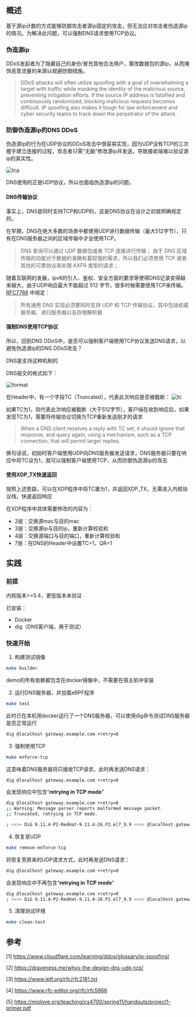 ## 概述
基于源ip计数的方式能够防御攻击者源ip固定的攻击，但无法应对攻击者伪造源ip的情况。为解决此问题，可以强制DNS请求使用TCP协议。

### 伪造源ip
DDoS发起者为了隐藏自己的身份/冒充其他合法用户，篡改数据包的源ip，从而掩饰恶意流量的来源以规避防御措施。
> DDoS attacks will often utilize spoofing with a goal of overwhelming a target with traffic while masking the identity of the malicious source, preventing mitigation efforts. If the source IP address is falsified and continuously randomized, blocking malicious requests becomes difficult. IP spoofing also makes it tough for law enforcement and cyber security teams to track down the perpetrator of the attack.

### 防御伪造源ip的DNS DDoS
伪造源ip的行为在UDP协议的DDoS攻击中很容易实现，因为UDP没有TCP的三次握手建立连接的过程，攻击者只需“无脑”修改源ip并发送，导致接收端难以验证源ip的真实性。

![tcp](https://s1.ax1x.com/2022/08/11/vGpKyj.jpg)

DNS使用的正是UDP协议，所以也面临伪造源ip的问题。

#### DNS传输协议
事实上，DNS是同时支持TCP和UDP的，这是DNS协议在设计之初就明确规定的。

在早期，DNS在绝大多数的场景中都使用UDP进行数据传输（最大512字节），只有在DNS服务器之间的区域传输中才会使用TCP。
> DNS 查询可以通过 UDP 数据包或者 TCP 连接进行传输；
由于 DNS 区域传输的功能对于数据的准确有着较强的需求，所以我们必须使用 TCP 或者其他的可靠协议来处理 AXFR 类型的请求；

随着互联网的发展，ipv6的引入、鉴权、安全方面的要求等使得DNS记录变得越来越大，由于UDP响应最大不能超过 512 字节，很多时候需要使用TCP来传输。[RFC7766](https://www.rfc-editor.org/rfc/rfc7766 "RFC7766") 中规定：
> 所有通用 DNS 实现必须要同时支持 UDP 和 TCP 传输协议，其中包括权威服务器、递归服务器以及存根解析器

#### 强制DNS使用TCP协议
所以，回到DNS DDoS中，是否可以强制客户端使用TCP协议发送DNS请求，以避免伪造源ip的DNS DDoS攻击？

DNS是支持这种机制的

DNS报文的格式如下：

![format](https://s1.ax1x.com/2022/07/28/v9ZRrn.png)

在Header中，有一个字段TC（Truncated），代表此次响应是否被截断：
![tc](https://s1.ax1x.com/2022/08/11/v8v3GQ.jpg)

如果TC为1，则代表此次响应被截断（大于512字节），客户端在收到响应后，如果发现TC为1，需要将传输协议切换为TCP重新发送刚才的请求
> When a DNS client receives a reply with TC set, it should ignore that response, and query again, using a mechanism, such as a TCP connection, that will permit larger replies.

换句话说，初始时客户端使用UDP向DNS服务器发送请求，DNS服务器只要在响应中将TC设为1，就可以强制客户端使用TCP，从而防御伪造源ip的攻击

#### 使用XDP_TX快速返回
按照上述思路，可以在XDP程序中将TC置为1，并返回XDP_TX，无需进入内核协议栈，快速返回响应

在XDP程序中具体需要修改的内容为：

- 2层：交换源mac与目的mac
- 3层：交换源ip与目的ip，重新计算校验和
- 4层：交换源端口与目的端口，重新计算校验和
- 7层：在DNS的Header中设置TC=1，QR=1


## 实践

### 前提
内核版本>=5.4，更低版本未验证

已安装：
- Docker
- dig（DNS客户端，用于测试）

### 快速开始
1. 构建测试镜像
```sh
make builder
```
demo的所有依赖都包含在docker镜像中，不需要在宿主机中安装

2. 运行DNS服务器，并加载eBPF程序
```sh
make test
```
此时已在本机用docker运行了一个DNS服务器，可以使用dig命令测试DNS服务器是否正常运行
```sh
dig @localhost gateway.example.com +retry=0
```

3. 强制使用TCP
```sh
make enforce-tcp
```
这意味着DNS服务器将只接收TCP请求，此时再发送DNS请求：
```sh
dig @localhost gateway.example.com +retry=0
```
会发现响应中包含“**retrying in TCP mode**”
```sh
dig @localhost gateway.example.com +retry=0
;; Warning: Message parser reports malformed message packet.
;; Truncated, retrying in TCP mode.

; <<>> DiG 9.11.4-P2-RedHat-9.11.4-26.P2.el7_9.9 <<>> @localhost gateway.example.com +retry=0
```

4. 恢复至UDP
```sh
make remove-enforce-tcp
```
将恢复至原来的UDP请求方式，此时再发送DNS请求：
```sh
dig @localhost gateway.example.com +retry=0
```
会发现响应中不再包含“**retrying in TCP mode**”
```sh
dig @localhost gateway.example.com +retry=0
; <<>> DiG 9.11.4-P2-RedHat-9.11.4-26.P2.el7_9.9 <<>> @localhost gateway.example.com +retry=0
```

5. 清理测试环境
```sh
make clean-test
```

## 参考
[1] https://www.cloudflare.com/learning/ddos/glossary/ip-spoofing/

[2] https://draveness.me/whys-the-design-dns-udp-tcp/

[3] https://www.ietf.org/rfc/rfc2181.txt

[4] https://www.rfc-editor.org/rfc/rfc5966

[5] https://mislove.org/teaching/cs4700/spring11/handouts/project1-primer.pdf
